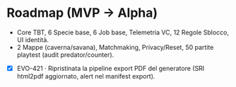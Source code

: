 # Roadmap (MVP → Alpha)

- Core TBT, 6 Specie base, 6 Job base, Telemetria VC, 12 Regole Sblocco, UI identità.
- 2 Mappe (caverna/savana), Matchmaking, Privacy/Reset, 50 partite playtest (audit predator/counter).
- [x] EVO-421 · Ripristinata la pipeline export PDF del generatore (SRI html2pdf aggiornato, alert nel manifest export).
